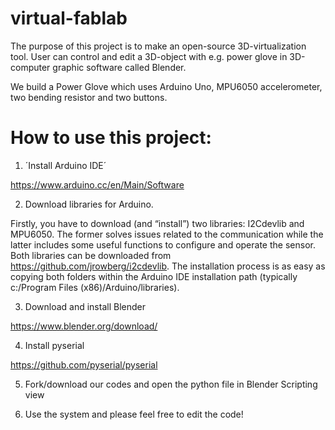 # virtual-fablab
The purpose of this project is to make an open-source 3D-virtualization tool.
User can control and edit a 3D-object with e.g. power glove in 3D-computer graphic software called Blender.

We build a Power Glove which uses Arduino Uno, MPU6050 accelerometer, two bending resistor and two buttons.

# How to use this project:
1. ´Install Arduino IDE´

  https://www.arduino.cc/en/Main/Software

2. Download libraries for Arduino.

  Firstly, you have to download (and “install”) two libraries: I2Cdevlib and MPU6050. The former solves issues related to the communication   while the latter includes some useful functions to configure and operate the sensor. Both libraries can be downloaded from                 https://github.com/jrowberg/i2cdevlib. The installation process is as easy as copying both folders within the Arduino IDE installation     path (typically c:/Program Files (x86)/Arduino/libraries).

3. Download and install Blender

  https://www.blender.org/download/

4. Install pyserial

  https://github.com/pyserial/pyserial

5. Fork/download our codes and open the python file in Blender Scripting view

6. Use the system and please feel free to edit the code!

